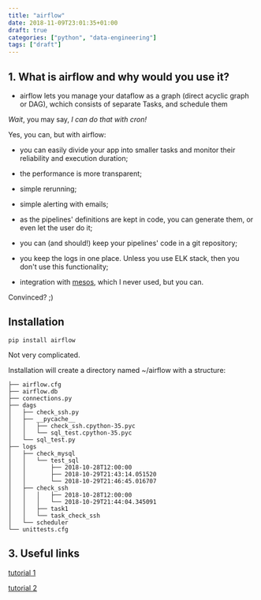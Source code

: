 ```yaml
---
title: "airflow"
date: 2018-11-09T23:01:35+01:00
draft: true
categories: ["python", "data-engineering"]
tags: ["draft"]
---
```


## 1. What is airflow and why would you use it?

* airflow lets you manage your dataflow as a graph (direct acyclic graph or DAG), wchich consists of separate Tasks, and schedule them

*Wait*, you may say, *I can do that with cron!*

Yes, you can, but with airflow:

* you can easily divide your app into smaller tasks and monitor their reliability and execution duration;

* the performance is more transparent;

* simple rerunning;

* simple alerting with emails;

* as the pipelines' definitions are kept in code, you can generate them, or even let the user do it;

* you can (and should!) keep your pipelines' code in a git repository;

* you keep the logs in one place. Unless you use ELK stack, then you don't use this functionality;

* integration with [mesos](https://tomis9.github.io/mesos), which I never used, but you can.

Convinced? ;)

## Installation

```{python}
pip install airflow
```

Not very complicated.

Installation will create a directory named ~/airflow with a structure:

```
├── airflow.cfg
├── airflow.db
├── connections.py
├── dags
│   ├── check_ssh.py
│   ├── __pycache__
│   │   ├── check_ssh.cpython-35.pyc
│   │   └── sql_test.cpython-35.pyc
│   └── sql_test.py
├── logs
│   ├── check_mysql
│   │   └── test_sql
│   │       ├── 2018-10-28T12:00:00
│   │       ├── 2018-10-29T21:43:14.051520
│   │       └── 2018-10-29T21:46:45.016707
│   ├── check_ssh
│   │   │   ├── 2018-10-28T12:00:00
│   │   │   └── 2018-10-29T21:44:04.345091
│   │   ├── task1
│   │   └── task_check_ssh
│   └── scheduler
└── unittests.cfg
```


## 3. Useful links

[tutorial 1](http://michal.karzynski.pl/blog/2017/03/19/developing-workflows-with-apache-airflow/)

[tutorial 2](https://airflow.apache.org/tutorial.html)

